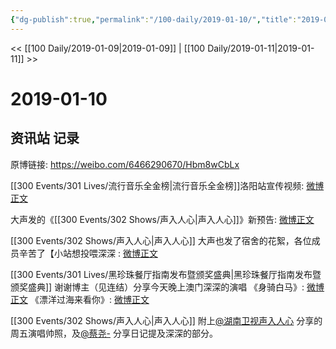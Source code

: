 ```yaml
---
{"dg-publish":true,"permalink":"/100-daily/2019-01-10/","title":"2019-01-10"}
---
```



<< [[100 Daily/2019-01-09\|2019-01-09]] | [[100 Daily/2019-01-11\|2019-01-11]] >>

# 2019-01-10

## 资讯站 记录

原博链接: https://weibo.com/6466290670/Hbm8wCbLx

[[300 Events/301 Lives/流行音乐全金榜\|流行音乐全金榜]]洛阳站宣传视频: [微博正文](https://m.weibo.cn/6514119704/4326883204125543)

大声发的《[[300 Events/302 Shows/声入人心\|声入人心]]》新预告: [微博正文](https://m.weibo.cn/6677211509/4326913285307483)

[[300 Events/302 Shows/声入人心\|声入人心]] 大声也发了宿舍的花絮，各位成员辛苦了【小站想投喂深深 : [微博正文](https://m.weibo.cn/6677211509/4326974551829506)

[[300 Events/301 Lives/黑珍珠餐厅指南发布暨颁奖盛典\|黑珍珠餐厅指南发布暨颁奖盛典]]
谢谢博主（见连结）分享今天晚上澳门深深的演唱
《身骑白马》: [微博正文](https://m.weibo.cn/1877801665/4327025600160115)
《漂洋过海来看你》: [微博正文](https://m.weibo.cn/1877801665/4327042256461395)

[[300 Events/302 Shows/声入人心\|声入人心]]
附上[@湖南卫视声入人心](https://weibo.com/n/%E6%B9%96%E5%8D%97%E5%8D%AB%E8%A7%86%E5%A3%B0%E5%85%A5%E4%BA%BA%E5%BF%83) 分享的周五演唱帅照，及[@蔡尧-](https://weibo.com/n/%E8%94%A1%E5%B0%A7-) 分享日记提及深深的部分。
